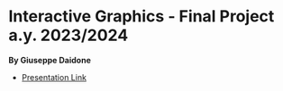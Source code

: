 # Interactive Graphics - Final Project a.y. 2023/2024
**By Giuseppe Daidone**

- [Presentation Link](https://docs.google.com/presentation/d/1xrtYbaTuvJVVyK0pDcnpHsqeRlxEwlyQ52Rw_Uch3qQ/edit?usp=sharing)
